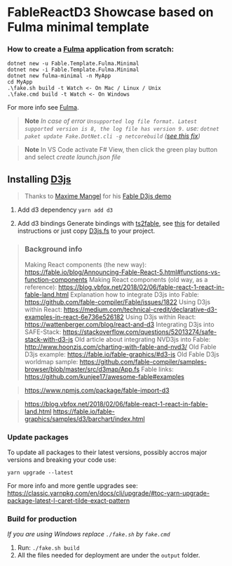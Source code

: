 # FableReactD3 Showcase based on Fulma minimal template


### How to create a [Fulma](https://fulma.github.io/Fulma/#template) application from scratch:

```
dotnet new -u Fable.Template.Fulma.Minimal
dotnet new -i Fable.Template.Fulma.Minimal
dotnet new fulma-minimal -n MyApp
cd MyApp
.\fake.sh build -t Watch <- On Mac / Linux / Unix
.\fake.cmd build -t Watch <- On Windows
```
For more info see [Fulma](https://mangelmaxime.github.io/Fulma/).


> **Note** _In case of error `Unsupported log file format. Latest supported version is 8, the log file has version 9.`
use: `dotnet paket update Fake.DotNet.cli -g netcorebuild` ([see this fix](https://github.com/fable-compiler/fable-elmish-electron-material-ui-demo/pull/14))_

> **Note** In VS Code activate F# View, then click the green play button and select _create launch.json file_


## Installing [D3js](https://d3js.org/)
> Thanks to [Maxime Mangel](https://github.com/MangelMaxime) for his [Fable D3js demo](https://github.com/MangelMaxime/fable-d3js-demo)

1. Add d3 dependency
```yarn add d3```

2. Add d3 bindings
Generate bindings with [ts2fable](https://fable.io/ts2fable/), see [this](https://github.com/fable-compiler/Fable/issues/1822#issuecomment-486270438) for detailed instructions
or just copy [D3js.fs](https://raw.githubusercontent.com/MangelMaxime/fable-d3js-demo/master/src/D3.fs) to your project.


> ### Background info
> Making React components (the new way): https://fable.io/blog/Announcing-Fable-React-5.html#functions-vs-function-components
> Making React components (old way, as a reference): https://blog.vbfox.net/2018/02/06/fable-react-1-react-in-fable-land.html
> Explanation how to integrate D3js into Fable: https://github.com/fable-compiler/Fable/issues/1822
> Using D3js within React: https://medium.com/technical-credit/declarative-d3-examples-in-react-6e736e526182
> Using D3js within React: https://wattenberger.com/blog/react-and-d3
> Integrating D3js into SAFE-Stack: https://stackoverflow.com/questions/52013274/safe-stack-with-d3-js
> Old article about integrating NVD3js into Fable: http://www.hoonzis.com/charting-with-fable-and-nvd3/
> Old Fable D3js example: https://fable.io/fable-graphics/#d3-js
> Old Fable D3js worldmap sample: https://github.com/fable-compiler/samples-browser/blob/master/src/d3map/App.fs
> Fable links: https://github.com/kunjee17/awesome-fable#examples

> https://www.npmjs.com/package/fable-import-d3

> https://blog.vbfox.net/2018/02/06/fable-react-1-react-in-fable-land.html
> https://fable.io/fable-graphics/samples/d3/barchart/index.html



### Update packages
To update all packages to their latest versions, possibly accros major versions and breaking your code use:
```
yarn upgrade --latest
```
For more info and more gentle upgrades see: https://classic.yarnpkg.com/en/docs/cli/upgrade/#toc-yarn-upgrade-package-latest-l-caret-tilde-exact-pattern

### Build for production

*If you are using Windows replace `./fake.sh` by `fake.cmd`*

1. Run: `./fake.sh build`
2. All the files needed for deployment are under the `output` folder.
